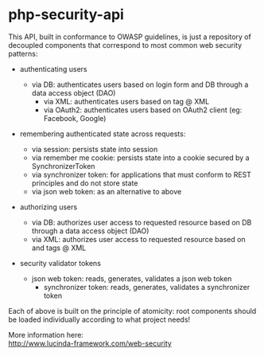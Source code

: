 # php-security-api

This API, built in conformance to OWASP guidelines, is just a repository of decoupled components that correspond to most common web security patterns:

- authenticating users

	- via DB: authenticates users based on login form and DB through a data access object (DAO)
        - via XML: authenticates users based on <users> tag @ XML
        - via OAuth2: authenticates users based on OAuth2 client (eg: Facebook, Google)
- remembering authenticated state across requests:
	- via session: persists state into session
	- via remember me cookie: persists state into a cookie secured by a SynchronizerToken
	- via synchronizer token: for applications that must conform to REST principles and do not store state
	- via json web token: as an alternative to above
- authorizing users
	- via DB: authorizes user access to requested resource based on DB through a data access object (DAO)
	- via XML: authorizes user access to requested resource based on <routes> and <users> tags @ XML
- security validator tokens

	- json web token: reads, generates, validates a json web token
        - synchronizer token: reads, generates, validates a synchronizer token

Each of above is built on the principle of atomicity: root components should be loaded individually according to what project needs!

More information here:<br/>
http://www.lucinda-framework.com/web-security
